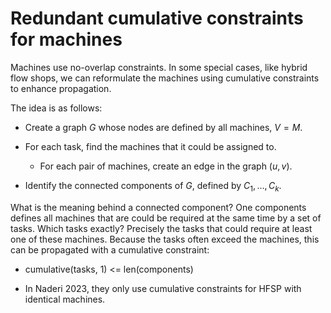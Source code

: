 # Redundant cumulative constraints for machines

Machines use no-overlap constraints.
In some special cases, like hybrid flow shops, we can reformulate the machines using cumulative constraints to enhance propagation.

The idea is as follows:
- Create a graph $G$ whose nodes are defined by all machines, $V=M$.
- For each task, find the machines that it could be assigned to.
    - For each pair of machines, create an edge in the graph $(u, v)$.

- Identify the connected components of $G$, defined by $C_1, \dots, C_k$.


What is the meaning behind a connected component? One components defines all machines that are could be required at the same time by a set of tasks. Which tasks exactly? Precisely the tasks that could require at least one of these machines. Because the tasks often exceed the machines, this can be propagated with a cumulative constraint:
- cumulative(tasks, 1) <= len(components)


- In Naderi 2023, they only use cumulative constraints for HFSP with identical machines.
